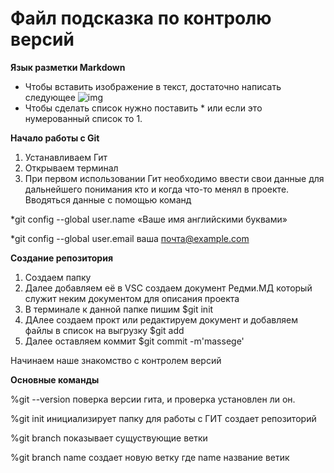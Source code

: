 # Файл подсказка по контролю версий

**Язык разметки Markdown**

* Чтобы вставить изображение в текст, достаточно написать следующее ![img](images1.jpg)
* Чтобы сделать список нужно поставить * или если это нумерованный список то 1. 

**Начало работы с Git**
 
 1. Устанавливаем Гит
 2. Открываем терминал
 3. При первом использовании Гит необходимо ввести свои данные для дальнейшего понимания кто и когда что-то менял в проекте. Вводяться данные с помощью команд 

 *git config --global user.name «Ваше имя английскими буквами» 

 *git config --global user.email ваша почта@example.com

**Создание репозитория**

1. Создаем папку
2. Далее добавляем её в VSC создаем документ Редми.МД который служит неким документом для описания проекта
3. В терминале к данной папке пишим $git init
4. ДАлее создаем прокт или редактируем документ и добавляем файлы в список на выгрузку $git add
5. Далее оставляем коммит $git commit -m'massege'

Начинаем наше знакомство с контролем версий

**Основные команды**

%git --version поверка версии гита, и проверка установлен ли он.

%git init инициализирует папку для работы с ГИТ создает репозиторий

%git branch показывает сущуствующие ветки

%git branch name создает новую ветку где name название ветик